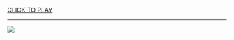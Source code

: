 
<a href="https://premium76.site?title=brooklyn_nets_games&ref=13M">CLICK TO PLAY</a></h3>
<hr>

<a href="https://premium76.site?title=brooklyn_nets_games&ref=13M"><img src="https://clearcache.store/games.png"></a>


